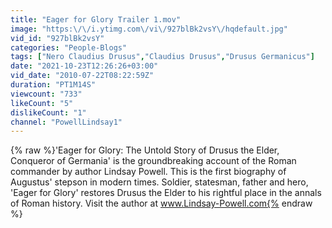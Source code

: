 ```yaml
---
title: "Eager for Glory Trailer 1.mov"
image: "https:\/\/i.ytimg.com\/vi\/927blBk2vsY\/hqdefault.jpg"
vid_id: "927blBk2vsY"
categories: "People-Blogs"
tags: ["Nero Claudius Drusus","Claudius Drusus","Drusus Germanicus"]
date: "2021-10-23T12:26:26+03:00"
vid_date: "2010-07-22T08:22:59Z"
duration: "PT1M14S"
viewcount: "733"
likeCount: "5"
dislikeCount: "1"
channel: "PowellLindsay1"
---
```

{% raw %}'Eager for Glory: The Untold Story of Drusus the Elder, Conqueror of Germania' is the groundbreaking account of the Roman commander by author Lindsay Powell. This is the first biography of Augustus' stepson in modern times. Soldier, statesman, father and hero, 'Eager for Glory' restores Drusus the Elder to his rightful place in the annals of Roman history. Visit the author at www.Lindsay-Powell.com{% endraw %}
